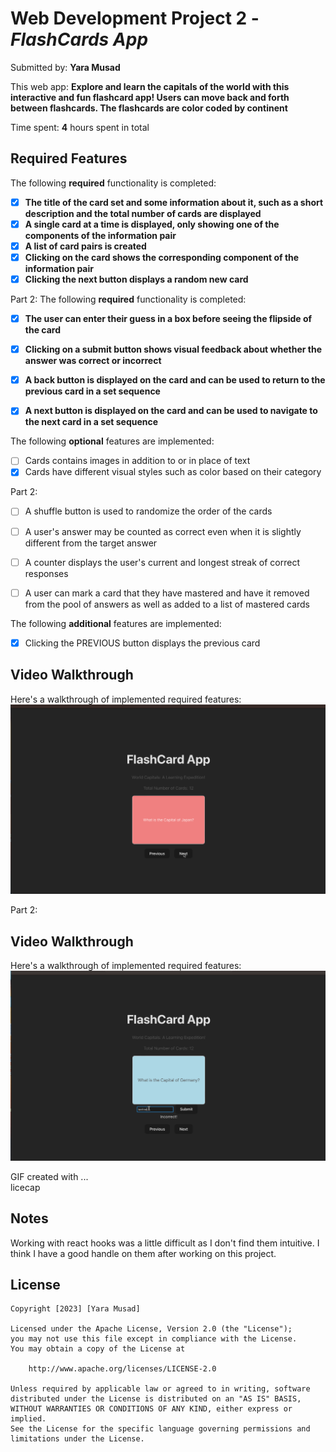 # Web Development Project 2 - *FlashCards App*

Submitted by: **Yara Musad**

This web app: **Explore and learn the capitals of the world with this interactive and fun flashcard app! Users can move back and forth between flashcards. The flashcards are color coded by continent**

Time spent: **4** hours spent in total

## Required Features

The following **required** functionality is completed:

- [x] **The title of the card set and some information about it, such as a short description and the total number of cards are displayed**
- [x] **A single card at a time is displayed, only showing one of the components of the information pair**
- [x] **A list of card pairs is created**
- [x] **Clicking on the card shows the corresponding component of the information pair**
- [x] **Clicking the next button displays a random new card**

Part 2:
The following **required** functionality is completed:

- [x] **The user can enter their guess in a box before seeing the flipside of the card**
- [x] **Clicking on a submit button shows visual feedback about whether the answer was correct or incorrect**
- [x] **A back button is displayed on the card and can be used to return to the previous card in a set sequence**
- [x] **A next button is displayed on the card and can be used to navigate to the next card in a set sequence**


The following **optional** features are implemented:

- [ ] Cards contains images in addition to or in place of text
- [x] Cards have different visual styles such as color based on their category

Part 2:
- [ ] A shuffle button is used to randomize the order of the cards
- [ ] A user's answer may be counted as correct even when it is slightly different from the target answer
- [ ] A counter displays the user's current and longest streak of correct responses
- [ ] A user can mark a card that they have mastered and have it removed from the pool of answers as well as added to a list of mastered cards


The following **additional** features are implemented:

- [x] Clicking the PREVIOUS button displays the previous card

## Video Walkthrough

Here's a walkthrough of implemented required features:
![](https://github.com/yimusad/flashcard-react-app/blob/main/src/flashcard-pt1.gif)

Part 2:
## Video Walkthrough

Here's a walkthrough of implemented required features:
![](https://github.com/yimusad/flashcard-react-app/blob/main/src/flashcard-pt2.gif)



<!-- Replace this with whatever GIF tool you used! -->
GIF created with ...  
licecap

## Notes

Working with react hooks was a little difficult as I don't find them intuitive. I think I have a good handle on them after working on this project.
## License

    Copyright [2023] [Yara Musad]

    Licensed under the Apache License, Version 2.0 (the "License");
    you may not use this file except in compliance with the License.
    You may obtain a copy of the License at

        http://www.apache.org/licenses/LICENSE-2.0

    Unless required by applicable law or agreed to in writing, software
    distributed under the License is distributed on an "AS IS" BASIS,
    WITHOUT WARRANTIES OR CONDITIONS OF ANY KIND, either express or implied.
    See the License for the specific language governing permissions and
    limitations under the License.

